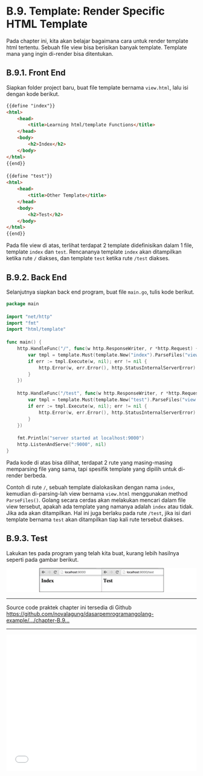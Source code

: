 # B.9. Template: Render Specific HTML Template

Pada chapter ini, kita akan belajar bagaimana cara untuk render template html tertentu. Sebuah file view bisa berisikan banyak template. Template mana yang ingin di-render bisa ditentukan.

## B.9.1. Front End

Siapkan folder project baru, buat file template bernama `view.html`, lalu isi dengan kode berikut.

```html
{{define "index"}}
<html>
	<head>
		<title>Learning html/template Functions</title>
	</head>
	<body>
		<h2>Index</h2>
	</body>
</html>
{{end}}

{{define "test"}}
<html>
	<head>
		<title>Other Template</title>
	</head>
	<body>
		<h2>Test</h2>
	</body>
</html>
{{end}}
```

Pada file view di atas, terlihat terdapat 2 template didefinisikan dalam 1 file, template `index` dan `test`. Rencananya template `index` akan ditampilkan ketika rute `/` diakses, dan template `test` ketika rute `/test` diakses.

## B.9.2. Back End

Selanjutnya siapkan back end program, buat file `main.go`, tulis kode berikut.

```go
package main

import "net/http"
import "fmt"
import "html/template"

func main() {
	http.HandleFunc("/", func(w http.ResponseWriter, r *http.Request) {
		var tmpl = template.Must(template.New("index").ParseFiles("view.html"))
		if err := tmpl.Execute(w, nil); err != nil {
			http.Error(w, err.Error(), http.StatusInternalServerError)
		}
	})

	http.HandleFunc("/test", func(w http.ResponseWriter, r *http.Request) {
		var tmpl = template.Must(template.New("test").ParseFiles("view.html"))
		if err := tmpl.Execute(w, nil); err != nil {
			http.Error(w, err.Error(), http.StatusInternalServerError)
		}
	})
	
	fmt.Println("server started at localhost:9000")
	http.ListenAndServe(":9000", nil)
}
```

Pada kode di atas bisa dilihat, terdapat 2 rute yang masing-masing memparsing file yang sama, tapi spesifik template yang dipilih untuk di-render berbeda.

Contoh di rute `/`, sebuah template dialokasikan dengan nama `index`, kemudian di-parsing-lah view bernama `view.html` menggunakan method `ParseFiles()`. Golang secara cerdas akan melakukan mencari dalam file view tersebut, apakah ada template yang namanya adalah `index` atau tidak. Jika ada akan ditampilkan. Hal ini juga berlaku pada rute `/test`, jika isi dari template bernama `test` akan ditampilkan tiap kali rute tersebut diakses.

## B.9.3. Test

Lakukan tes pada program yang telah kita buat, kurang lebih hasilnya seperti pada gambar berikut.

![Rute `/` dan `/test`](images/B_render_specific_html_template_1_preview.png)

---

<div class="source-code-link">
    <div class="source-code-link-message">Source code praktek chapter ini tersedia di Github</div>
    <a href="https://github.com/novalagung/dasarpemrogramangolang-example/tree/master/chapter-B.9-render-specific-html-template">https://github.com/novalagung/dasarpemrogramangolang-example/.../chapter-B.9...</a>
</div>

---

<iframe src="partial/ebooks.html" width="100%" height="360px" frameborder="0" scrolling="no"></iframe>
